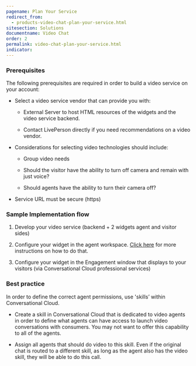 ```yaml
---
pagename: Plan Your Service
redirect_from:
  - products-video-chat-plan-your-service.html
sitesection: Solutions
documentname: Video Chat
order: 2
permalink: video-chat-plan-your-service.html
indicator:
---
```


### Prerequisites

The following prerequisites are required in order to build a video service on your account:

* Select a video service vendor that can provide you with:

    * External Server to host HTML resources of the widgets and the video service backend.

    * Contact LivePerson directly if you need recommendations on a video vendor.

* Considerations for selecting video technologies should include:

    * Group video needs

    * Should the visitor have the ability to turn off camera and remain with just voice?

    * Should agents have the ability to turn their camera off?

* Service URL must be secure (https)

### Sample Implementation flow

1. Develop your video service (backend + 2 widgets agent and visitor sides)

2. Configure your widget in the agent workspace. [Click here](/agent-workspace-widget-sdk-overview.html) for more instructions on how to do that.

3. Configure your widget in the Engagement window that displays to your visitors (via Conversational Cloud professional services)

### Best practice

In order to define the correct agent permissions, use 'skills’ within Conversational Cloud.

* Create a skill in Conversational Cloud that is dedicated to video agents in order to define what agents can have access to launch video conversations with consumers.  You may not want to offer this capability to all of the agents.

* Assign all agents that should do video to this skill. Even if the original chat is routed to a different skill, as long as the agent also has the video skill, they will be able to do this call.
